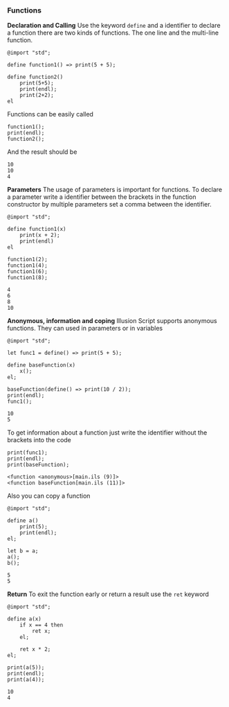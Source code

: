 
### Functions <span id="Functions"></span>

**Declaration and Calling**
Use the keyword `define` and a identifier to declare a function there are two kinds of functions. The one line and the
multi-line function.

```
@import "std";

define function1() => print(5 + 5);

define function2()
	print(5+5);
	print(endl);
	print(2+2);
el
```

Functions can be easily called

```
function1();
print(endl);
function2();
```

And the result should be

```
10
10
4
```

**Parameters**
The usage of parameters is important for functions. To declare a parameter write a identifier between the brackets in
the function constructor by multiple parameters set a comma between the identifier.

```
@import "std";

define function1(x)
	print(x + 2);
	print(endl)
el

function1(2);
function1(4);
function1(6);
function1(8);
```

```
4
6
8
10
```

**Anonymous, information and coping**
Illusion Script supports anonymous functions. They can used in parameters or in variables

```
@import "std";

let func1 = define() => print(5 + 5);

define baseFunction(x)
	x();
el;

baseFunction(define() => print(10 / 2));
print(endl);
func1();

```

```
10
5
```

To get information about a function just write the identifier without the brackets into the code

```
print(func1);
print(endl);
print(baseFunction);
```

```
<function <anonymous>[main.ils (9)]>
<function baseFunction[main.ils (11)]>
```

Also you can copy a function

```
@import "std";

define a()
	print(5);
	print(endl);
el;

let b = a;
a();
b();
```

```
5
5
```

**Return**
To exit the function early or return a result use the `ret` keyword

```
@import "std";

define a(x)
	if x == 4 then
		ret x;
	el;
	
	ret x * 2;
el;

print(a(5));
print(endl);
print(a(4));
```

```
10
4
```
